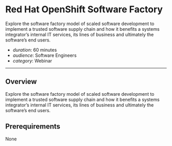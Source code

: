 # Red Hat OpenShift Software Factory

Explore the software factory model of scaled software development to implement a trusted software supply chain and how it benefits a systems integrator’s internal IT services, its lines of business and ultimately the software’s end users.

-   *duration*: 60 minutes
-   *audience*: Software Engineers
-   *category*: Webinar

---

## Overview

Explore the software factory model of scaled software development to implement a trusted software supply chain and how it benefits a systems integrator’s internal IT services, its lines of business and ultimately the software’s end users.

## Prerequirements

None
